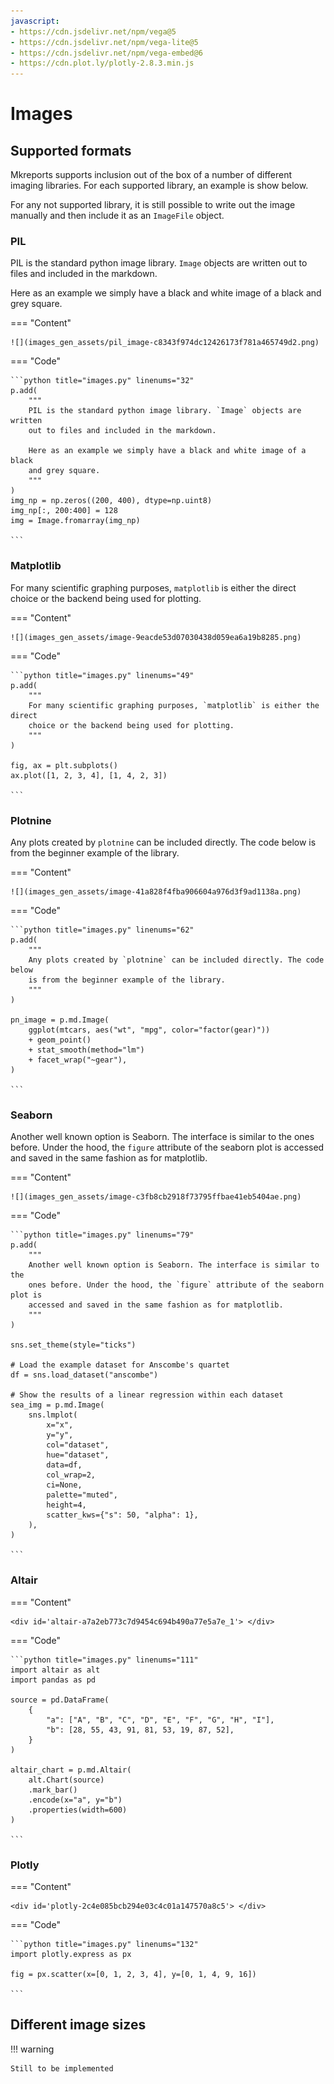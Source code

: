 ```yaml
---
javascript:
- https://cdn.jsdelivr.net/npm/vega@5
- https://cdn.jsdelivr.net/npm/vega-lite@5
- https://cdn.jsdelivr.net/npm/vega-embed@6
- https://cdn.plot.ly/plotly-2.8.3.min.js
---
```



# Images

## Supported formats

Mkreports supports inclusion out of the box of a number of different imaging 
libraries. For each supported library, an example is show below.

For any not supported library, it is still possible to write out the 
image manually and then include it as an `ImageFile` object.

### PIL

PIL is the standard python image library. `Image` objects are written
out to files and included in the markdown.

Here as an example we simply have a black and white image of a black
and grey square.

=== "Content"

    ![](images_gen_assets/pil_image-c8343f974dc12426173f781a465749d2.png)

=== "Code"

    ```python title="images.py" linenums="32"
    p.add(
        """
        PIL is the standard python image library. `Image` objects are written
        out to files and included in the markdown.

        Here as an example we simply have a black and white image of a black
        and grey square.
        """
    )
    img_np = np.zeros((200, 400), dtype=np.uint8)
    img_np[:, 200:400] = 128
    img = Image.fromarray(img_np)

    ```

### Matplotlib

For many scientific graphing purposes, `matplotlib` is either the direct
choice or the backend being used for plotting. 

=== "Content"

    ![](images_gen_assets/image-9eacde53d07030438d059ea6a19b8285.png)

=== "Code"

    ```python title="images.py" linenums="49"
    p.add(
        """
        For many scientific graphing purposes, `matplotlib` is either the direct
        choice or the backend being used for plotting. 
        """
    )

    fig, ax = plt.subplots()
    ax.plot([1, 2, 3, 4], [1, 4, 2, 3])

    ```

### Plotnine

Any plots created by `plotnine` can be included directly. The code below
is from the beginner example of the library.

=== "Content"

    ![](images_gen_assets/image-41a828f4fba906604a976d3f9ad1138a.png)

=== "Code"

    ```python title="images.py" linenums="62"
    p.add(
        """
        Any plots created by `plotnine` can be included directly. The code below
        is from the beginner example of the library.
        """
    )

    pn_image = p.md.Image(
        ggplot(mtcars, aes("wt", "mpg", color="factor(gear)"))
        + geom_point()
        + stat_smooth(method="lm")
        + facet_wrap("~gear"),
    )

    ```

### Seaborn

Another well known option is Seaborn. The interface is similar to the 
ones before. Under the hood, the `figure` attribute of the seaborn plot is 
accessed and saved in the same fashion as for matplotlib.

=== "Content"

    ![](images_gen_assets/image-c3fb8cb2918f73795ffbae41eb5404ae.png)

=== "Code"

    ```python title="images.py" linenums="79"
    p.add(
        """
        Another well known option is Seaborn. The interface is similar to the 
        ones before. Under the hood, the `figure` attribute of the seaborn plot is 
        accessed and saved in the same fashion as for matplotlib.
        """
    )

    sns.set_theme(style="ticks")

    # Load the example dataset for Anscombe's quartet
    df = sns.load_dataset("anscombe")

    # Show the results of a linear regression within each dataset
    sea_img = p.md.Image(
        sns.lmplot(
            x="x",
            y="y",
            col="dataset",
            hue="dataset",
            data=df,
            col_wrap=2,
            ci=None,
            palette="muted",
            height=4,
            scatter_kws={"s": 50, "alpha": 1},
        ),
    )

    ```

### Altair

=== "Content"

    <div id='altair-a7a2eb773c7d9454c694b490a77e5a7e_1'> </div>

=== "Code"

    ```python title="images.py" linenums="111"
    import altair as alt
    import pandas as pd

    source = pd.DataFrame(
        {
            "a": ["A", "B", "C", "D", "E", "F", "G", "H", "I"],
            "b": [28, 55, 43, 91, 81, 53, 19, 87, 52],
        }
    )

    altair_chart = p.md.Altair(
        alt.Chart(source)
        .mark_bar()
        .encode(x="a", y="b")
        .properties(width=600)
    )

    ```

<script>
    vegaEmbed("#altair-a7a2eb773c7d9454c694b490a77e5a7e_1", "../images_gen_assets/altair-a7a2eb773c7d9454c694b490a77e5a7e.csv")
    // result.view provides access to the Vega View API
    .then(result => console.log(result))
    .catch(console.warn);
</script>

[comment]: # (id: altair-a7a2eb773c7d9454c694b490a77e5a7e_1)

### Plotly

=== "Content"

    <div id='plotly-2c4e085bcb294e03c4c01a147570a8c5'> </div>

=== "Code"

    ```python title="images.py" linenums="132"
    import plotly.express as px

    fig = px.scatter(x=[0, 1, 2, 3, 4], y=[0, 1, 4, 9, 16])

    ```

<script>
    fetch('../images_gen_assets/plotly-2c4e085bcb294e03c4c01a147570a8c5.json')
        .then(function (response) {
            return response.json();
        })
        .then(function (data) {
            doPlotly(data);
        })
        .catch(function (err) {
            console.log('error: ' + err);
        });
    function doPlotly(plotlyJson) {
        Plotly.newPlot("plotly-2c4e085bcb294e03c4c01a147570a8c5", {
            "data": plotlyJson["data"],
            "layout": plotlyJson["layout"]
        })
    }
</script>

[comment]: # (id: plotly-2c4e085bcb294e03c4c01a147570a8c5)

## Different image sizes

!!! warning 

    Still to be implemented
